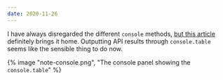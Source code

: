 ```yaml
---
date: 2020-11-26
---
```


I have always disregarded the different `console` methods, [but this article](https://dev.to/hymanaharon/why-i-will-no-longer-be-using-console-log-to-check-react-state-updates-29el) definitely brings it home. Outputting API results through `console.table` seems like the sensible thing to do now.

{% image "note-console.png", "The console panel showing the `console.table`" %}
